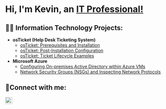 <h1>Hi, I'm Kevin, an <a href="https://www.linkedin.com/in/kevincabreraroldan/">IT Professional!</a></h1>

<h2>👨‍💻 Information Technology Projects:</h2>

- <b>osTicket (Help Desk Ticketing System)</b>
  - [osTicket: Prerequisites and Installation](https://github.com/k3v1n-r/osticket-prereqs)
  - [osTicket: Post-Installation Configuration](https://github.com/k3v1n-r/post-install-config)
  - [osTicket: Ticket Lifecycle Examples](https://github.com/k3v1n-r/ticket-lifecycle)
- <b>Microsoft Azure</b>
  - [Configuring On-premises Active Directory within Azure VMs](https://github.com/k3v1n-r/configure-ad)
  - [Network Security Groups (NSGs) and Inspecting Network Protocols](https://github.com/k3v1n-r/azure-network-protocols)

<h2>🤳Connect with me:</h2>

[<img align="left" alt="Josh | LinkedIn" width="22px" src="https://cdn.jsdelivr.net/npm/simple-icons@v3/icons/linkedin.svg" />][linkedin]

[linkedin]: https://www.linkedin.com/in/kevincabreraroldan/
